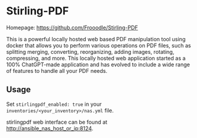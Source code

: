 # Stirling-PDF

Homepage: <https://github.com/Frooodle/Stirling-PDF>

This is a powerful locally hosted web based PDF manipulation tool using docker that allows you to perform various operations on PDF files, such as splitting merging, converting, reorganizing, adding images, rotating, compressing, and more. This locally hosted web application started as a 100% ChatGPT-made application and has evolved to include a wide range of features to handle all your PDF needs.

## Usage

Set `stirlingpdf_enabled: true` in your `inventories/<your_inventory>/nas.yml` file.

stirlingpdf web interface can be found at <http://ansible_nas_host_or_ip:8124>.
